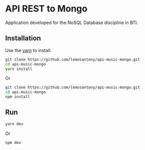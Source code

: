 # API REST to Mongo

Application developed for the NoSQL Database discipline in BTI.

## Installation

Use the [yarn](https://yarnpkg.com/) to install.

```bash
git clone https://github.com/lemosantony/api-music-mongo.git
cd api-music-mongo
yarn install
```

Or

```bash
git clone https://github.com/lemosantony/api-music-mongo.git
cd api-music-mongo
npm install
```

## Run

```bash
yarn dev
```

Or

```bash
npm dev
```
